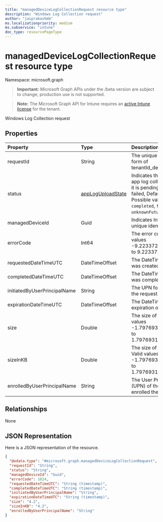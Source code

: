 ```yaml
---
title: "managedDeviceLogCollectionRequest resource type"
description: "Windows Log Collection request"
author: "jaiprakashmb"
ms.localizationpriority: medium
ms.subservice: "intune"
doc_type: resourcePageType
---
```


# managedDeviceLogCollectionRequest resource type

Namespace: microsoft.graph
> **Important:** Microsoft Graph APIs under the /beta version are subject to change; production use is not supported.

> **Note:** The Microsoft Graph API for Intune requires an [active Intune license](https://go.microsoft.com/fwlink/?linkid=839381) for the tenant.


Windows Log Collection request

## Properties
|Property|Type|Description|
|:---|:---|:---|
|requestId|String|The unique identifier in the form of tenantId_deviceId_requestId.|
|status|[appLogUploadState](../resources/intune-devices-apploguploadstate.md)|Indicates the status for the app log collection request if it is pending, completed or failed, Default is pending. Possible values are: `pending`, `completed`, `failed`, `unknownFutureValue`.|
|managedDeviceId|Guid|Indicates Intune device unique identifier.|
|errorCode|Int64|The error code, if any. Valid values -9.22337203685478E+18 to 9.22337203685478E+18|
|requestedDateTimeUTC|DateTimeOffset|The DateTime of the request was created.|
|completedDateTimeUTC|DateTimeOffset|The DateTime the request was completed.|
|initiatedByUserPrincipalName|String|The UPN for who initiated the request.|
|expirationDateTimeUTC|DateTimeOffset|The DateTime of the expiration of the logs.|
|size|Double|The size of the logs. Valid values -1.79769313486232E+308 to 1.79769313486232E+308|
|sizeInKB|Double|The size of the logs in KB. Valid values -1.79769313486232E+308 to 1.79769313486232E+308|
|enrolledByUserPrincipalName|String|The User Principal Name (UPN) of the user that enrolled the device.|

## Relationships
None

## JSON Representation
Here is a JSON representation of the resource.
<!-- {
  "blockType": "resource",
  "@odata.type": "microsoft.graph.managedDeviceLogCollectionRequest"
}
-->
``` json
{
  "@odata.type": "#microsoft.graph.managedDeviceLogCollectionRequest",
  "requestId": "String",
  "status": "String",
  "managedDeviceId": "Guid",
  "errorCode": 1024,
  "requestedDateTimeUTC": "String (timestamp)",
  "completedDateTimeUTC": "String (timestamp)",
  "initiatedByUserPrincipalName": "String",
  "expirationDateTimeUTC": "String (timestamp)",
  "size": "4.2",
  "sizeInKB": "4.2",
  "enrolledByUserPrincipalName": "String"
}
```
